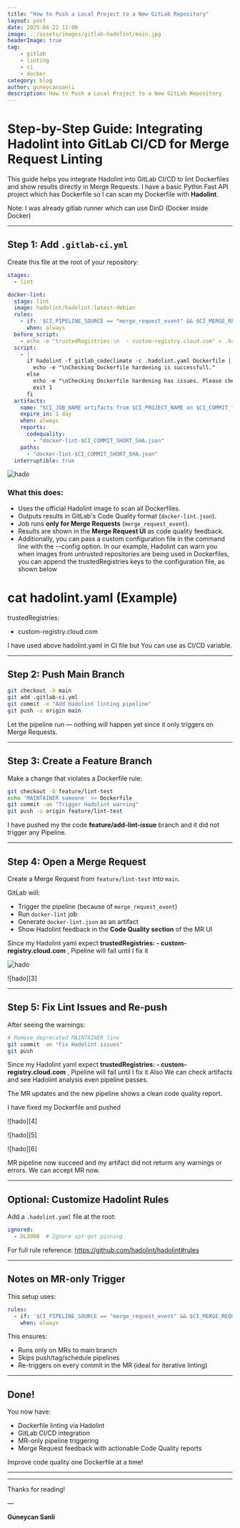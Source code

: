 ```yaml
---
title: "How to Push a Local Project to a New GitLab Repository"
layout: post
date: 2025-04-22 11:00
image: ../assets/images/gitlab-hadolint/main.jpg
headerImage: true
tag:
    - gitlab
    - linting
    - ci
    - docker
category: blog
author: guneycansanli
description: How to Push a Local Project to a New GitLab Repository
---
```


# Step-by-Step Guide: Integrating Hadolint into GitLab CI/CD for Merge Request Linting

This guide helps you integrate Hadolint into GitLab CI/CD to lint Dockerfiles and show results directly in Merge Requests. I have a basic Pythin Fast API project which has Dockerfile so I can scan my Dockerfile with **Hadolint**. 

Note: I was already gitlab runner which can use DinD (Docker inside Docker)

---

## Step 1: Add `.gitlab-ci.yml`

Create this file at the root of your repository:

```yaml
stages:
  - lint

docker-lint:
  stage: lint
  image: hadolint/hadolint:latest-debian
  rules:
    - if: '$CI_PIPELINE_SOURCE == "merge_request_event" && $CI_MERGE_REQUEST_TARGET_BRANCH_NAME == "main"'
      when: always
  before_script:
    - echo -e "trustedRegistries:\n  - custom-registry.cloud.com" > .hadolint.yaml
  script:
    - |
      if hadolint -f gitlab_codeclimate -c .hadolint.yaml Dockerfile | tee docker-lint-$CI_COMMIT_SHORT_SHA.json ;then
        echo -e "\nChecking Dockerfile hardening is successfull."
      else
        echo -e "\nChecking Dockerfile hardening has issues. Please check and fix it."
        exit 1
      fi
  artifacts:
    name: "$CI_JOB_NAME artifacts from $CI_PROJECT_NAME on $CI_COMMIT_TAG"
    expire_in: 1 day
    when: always
    reports:
      codequality:
        - "docker-lint-$CI_COMMIT_SHORT_SHA.json"
    paths:
      - "docker-lint-$CI_COMMIT_SHORT_SHA.json"
  interruptible: true
```

![hado][1]

### What this does:

- Uses the official Hadolint image to scan all Dockerfiles.
- Outputs results in GitLab's Code Quality format (`docker-lint.json`).
- Job runs **only for Merge Requests** (`merge_request_event`).
- Results are shown in the **Merge Request UI** as code quality feedback.
- Additionally, you can pass a custom configuration file in the command line with the --config option. In our example, Hadolint can warn you when images from untrusted repositories are being used in Dockerfiles, you can append the trustedRegistries keys to the configuration file, as shown below

# cat hadolint.yaml (Example) 
trustedRegistries:
  - custom-registry.cloud.com

I have used above hadolint.yaml in CI file but You can use as CI/CD variable.

---

## Step 2: Push Main Branch

```bash
git checkout -b main
git add .gitlab-ci.yml
git commit -m "Add Hadolint linting pipeline"
git push -u origin main
```

Let the pipeline run — nothing will happen yet since it only triggers on Merge Requests.

---

## Step 3: Create a Feature Branch

Make a change that violates a Dockerfile rule:

```bash
git checkout -b feature/lint-test
echo 'MAINTAINER someone' >> Dockerfile
git commit -am "Trigger Hadolint warning"
git push -u origin feature/lint-test
```


I have pushed my the code **feature/add-lint-issue** branch and it did not trigger any Pipeline.

---

## Step 4: Open a Merge Request

Create a Merge Request from `feature/lint-test` into `main`.

GitLab will:

- Trigger the pipeline (because of `merge_request_event`)
- Run `docker-lint` job
- Generate `docker-lint.json` as an artifact
- Show Hadolint feedback in the **Code Quality section** of the MR UI

Since my Hadolint yaml expect **trustedRegistries: - custom-registry.cloud.com** , Pipeline will fail until I fix it

![hado][2]

![hado][3]

---

## Step 5: Fix Lint Issues and Re-push

After seeing the warnings:

```bash
# Remove deprecated MAINTAINER line
git commit -am "Fix Hadolint issues"
git push
```


Since my Hadolint yaml expect **trustedRegistries: - custom-registry.cloud.com** , Pipeline will fail until I fix it
Also We can check artifacts and see Hadolint analysis even pipeline passes.

The MR updates and the new pipeline shows a clean code quality report.

I have fixed my Dockerfile and pushed 

![hado][4]


![hado][5]

![hado][6]

MR pipeline now succeed and my artifact did not returm any warnings or errors. We can accept MR now.

---


## Optional: Customize Hadolint Rules

Add a `.hadolint.yaml` file at the root:

```yaml
ignored:
  - DL3008  # Ignore apt-get pinning
```

For full rule reference: https://github.com/hadolint/hadolint#rules

---

## Notes on MR-only Trigger

This setup uses:

```yaml
rules:
  - if: '$CI_PIPELINE_SOURCE == "merge_request_event" && $CI_MERGE_REQUEST_TARGET_BRANCH_NAME == "main"'
    when: always
```

This ensures:

- Runs only on MRs to main branch
- Skips push/tag/schedule pipelines
- Re-triggers on every commit in the MR (ideal for iterative linting)

---

## Done!

You now have:

- Dockerfile linting via Hadolint  
- GitLab CI/CD integration  
- MR-only pipeline triggering  
- Merge Request feedback with actionable Code Quality reports

Improve code quality one Dockerfile at a time!

---


---

Thanks for reading!

—

**Guneycan Sanli**



[1]: ../assets/images/zombie/zombie1.jpg
[2]: ../assets/images/zombie/zombie-2.jpg
